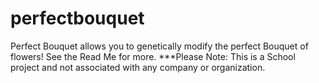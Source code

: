 # perfectbouquet
Perfect Bouquet allows you to genetically modify the perfect Bouquet of flowers! See the Read Me for more. ***Please Note: This is a School project and not associated with any company or organization.

